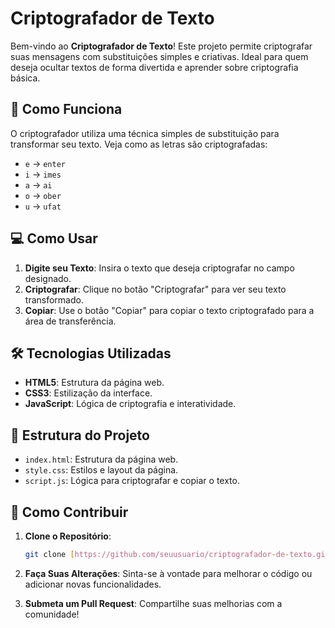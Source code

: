 # Criptografador de Texto

Bem-vindo ao **Criptografador de Texto**! Este projeto permite criptografar suas mensagens com substituições simples e criativas. Ideal para quem deseja ocultar textos de forma divertida e aprender sobre criptografia básica.

## 🚀 Como Funciona

O criptografador utiliza uma técnica simples de substituição para transformar seu texto. Veja como as letras são criptografadas:

- `e` → `enter`
- `i` → `imes`
- `a` → `ai`
- `o` → `ober`
- `u` → `ufat`

## 💻 Como Usar

1. **Digite seu Texto**: Insira o texto que deseja criptografar no campo designado.
2. **Criptografar**: Clique no botão "Criptografar" para ver seu texto transformado.
3. **Copiar**: Use o botão "Copiar" para copiar o texto criptografado para a área de transferência.

## 🛠 Tecnologias Utilizadas

- **HTML5**: Estrutura da página web.
- **CSS3**: Estilização da interface.
- **JavaScript**: Lógica de criptografia e interatividade.

## 📂 Estrutura do Projeto

- `index.html`: Estrutura da página web.
- `style.css`: Estilos e layout da página.
- `script.js`: Lógica para criptografar e copiar o texto.

## 🤝 Como Contribuir

1. **Clone o Repositório**:
    ```bash
    git clone [https://github.com/seuusuario/criptografador-de-texto.git](https://github.com/jrmesquita7/chalenge-encriptador.git)
    ```

2. **Faça Suas Alterações**: Sinta-se à vontade para melhorar o código ou adicionar novas funcionalidades.

3. **Submeta um Pull Request**: Compartilhe suas melhorias com a comunidade!

